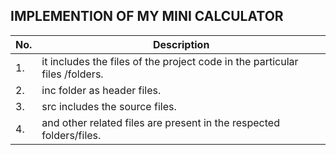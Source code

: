 ## IMPLEMENTION OF MY MINI CALCULATOR
|No.| Description|
|---|------------|
|1.|it includes the files of the project code in the particular files /folders.|
|2.|inc folder as header files.| 
|3.|src includes the source files.|
|4.|and other related files are present in the respected folders/files.|

